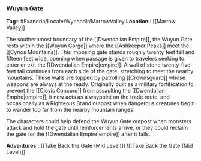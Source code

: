### Wuyun Gate
**Tag**:: #Exandria/Locale/Wynandir/MarrowValley
**Location**:: [[Marrow Valley]]

The southernmost boundary of the [[Dwendalian Empire]], the Wuyun Gate rests within the [[Wuyun Gorge]] where the [[Ashkeeper Peaks]] meet the [[Cyrios Mountains]]. This imposing gate stands roughly twenty feet tall and fifteen feet wide, opening when passage is given to travelers seeking to enter or exit the [[Dwendalian Empire|empire]]. A wall of stone twenty-five feet tall continues from each side of the gate, stretching to meet the nearby mountains. These walls are topped by patrolling [[Crownsguard]] whose weapons are always at the ready. Originally built as a military fortification to prevent the [[Clovis Concord]] from assaulting the [[Dwendalian Empire|empire]], it now acts as a waypoint on the trade route, and occasionally as a Righteous Brand outpost when dangerous creatures begin to wander too far from the nearby mountain ranges.

The characters could help defend the Wuyun Gate outpost when monsters attack and hold the gate until reinforcements arrive, or they could reclaim the gate for the [[Dwendalian Empire|empire]] after it falls.

**Adventures**:: [[Take Back the Gate (Mid Level)]]
![[Take Back the Gate (Mid Level)]]